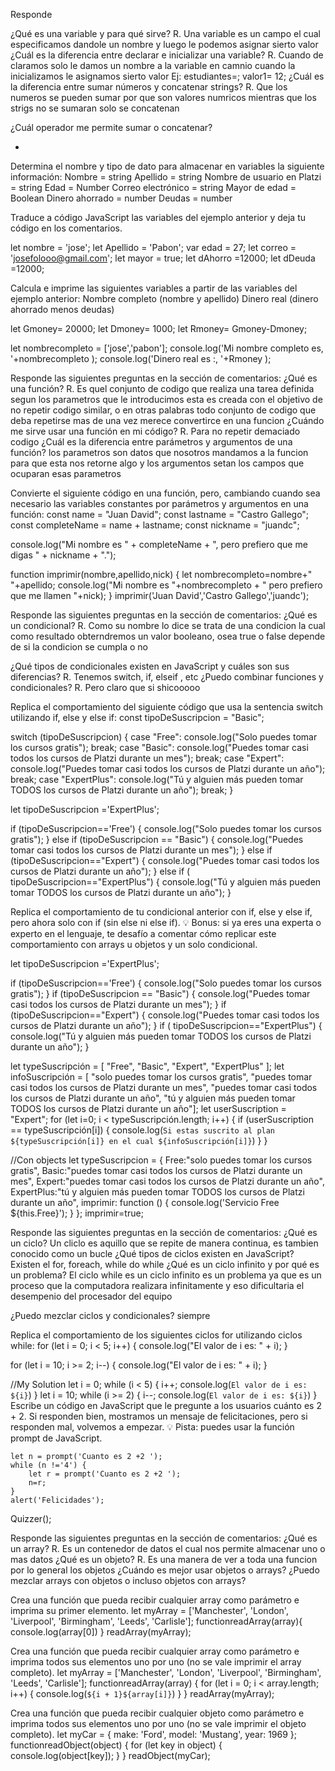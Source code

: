 Responde 

¿Qué es una variable y para qué sirve?
R. Una variable es un campo el cual especificamos dandole un nombre  y luego le podemos asignar sierto valor 
¿Cuál es la diferencia entre declarar e inicializar una variable?
R. Cuando de claramos solo le damos un nombre a la variable en camnio cuando la inicializamos le asignamos sierto valor 
Ej: estudiantes=; valor1= 12;
¿Cuál es la diferencia entre sumar números y concatenar strings?
R. Que los numeros se pueden sumar por que son valores numricos mientras que los strigs no se sumaran solo se concatenan

¿Cuál operador me permite sumar o concatenar?

+

Determina el nombre y tipo de dato para almacenar en variables la siguiente información:
Nombre = string 
Apellido = string
Nombre de usuario en Platzi = string
Edad = Number 
Correo electrónico = string
Mayor de edad =  Boolean
Dinero ahorrado = number 
Deudas = number 

Traduce a código JavaScript las variables del ejemplo anterior y deja tu código en los comentarios.

let nombre = 'jose';
let Apellido = 'Pabon';
var edad = 27;
let correo = 'josefolooo@gmail.com';
let mayor = true;
let dAhorro =12000;
let dDeuda =12000;

Calcula e imprime las siguientes variables a partir de las variables del ejemplo anterior:
Nombre completo (nombre y apellido)
Dinero real (dinero ahorrado menos deudas)


let Gmoney= 20000; 
let Dmoney= 1000;
let Rmoney= Gmoney-Dmoney;

let nombrecompleto = ['jose','pabon'];
console.log('Mi nombre completo es, '+nombrecompleto );
console.log('Dinero real es :, '+Rmoney );

Responde las siguientes preguntas en la sección de comentarios:
¿Qué es una función?
R. Es quel conjunto de codigo que realiza una tarea definida segun los parametros que le introducimos 
esta es creada con el objetivo de no repetir codigo similar, o en otras palabras todo 
conjunto de codigo que deba repetirse mas de una vez merece convertirce en una funcion
¿Cuándo me sirve usar una función en mi código?
R. Para no repetir demaciado codigo 
¿Cuál es la diferencia entre parámetros y argumentos de una función?
los parametros son datos que nosotros mandamos a la funcion para que esta nos retorne algo 
y los argumentos setan los campos que ocuparan esas parametros 

Convierte el siguiente código en una función, pero, cambiando cuando sea necesario las variables constantes por parámetros y argumentos en una función:
const name = "Juan David";
const lastname = "Castro Gallego";
const completeName = name + lastname;
const nickname = "juandc";

console.log("Mi nombre es " + completeName + ", pero prefiero que me digas " + nickname + ".");

function imprimir(nombre,apellido,nick) {
    let nombrecompleto=nombre+" "+apellido;
    console.log("Mi nombre es "+nombrecompleto + " pero prefiero que me llamen "+nick);
}
imprimir('Juan David','Castro Gallego','juandc');

Responde las siguientes preguntas en la sección de comentarios:
¿Qué es un condicional?
R. Como su nombre lo dice se trata de una condicion la cual como resultado obterndremos un valor booleano, osea true o false
depende de si la condicion se cumpla o no 

¿Qué tipos de condicionales existen en JavaScript y cuáles son sus diferencias?
R. Tenemos switch, if, elseif , etc 
¿Puedo combinar funciones y condicionales?
R. Pero claro que si shicooooo

Replica el comportamiento del siguiente código que usa la sentencia switch utilizando if, else y else if:
const tipoDeSuscripcion = "Basic";

switch (tipoDeSuscripcion) {
   case "Free":
       console.log("Solo puedes tomar los cursos gratis");
       break;
   case "Basic":
       console.log("Puedes tomar casi todos los cursos de Platzi durante un mes");
       break;
   case "Expert":
       console.log("Puedes tomar casi todos los cursos de Platzi durante un año");
       break;
   case "ExpertPlus":
       console.log("Tú y alguien más pueden tomar TODOS los cursos de Platzi durante un año");
       break;
}

let tipoDeSuscripcion ='ExpertPlus';

if (tipoDeSuscripcion=='Free') 
{
    console.log("Solo puedes tomar los cursos gratis");
}
else if (tipoDeSuscripcion == "Basic")
{ 
        console.log("Puedes tomar casi todos los cursos de Platzi durante un mes");
}
else if (tipoDeSuscripcion=="Expert")
{
        console.log("Puedes tomar casi todos los cursos de Platzi durante un año");
}
else if ( tipoDeSuscripcion=="ExpertPlus")
{
        console.log("Tú y alguien más pueden tomar TODOS los cursos de Platzi durante un año");
}

Replica el comportamiento de tu condicional anterior con if, else y else if, pero ahora solo con if (sin else ni else if).
💡 Bonus: si ya eres una experta o experto en el lenguaje, te desafío a comentar cómo replicar este comportamiento con arrays u objetos y un solo condicional.

let tipoDeSuscripcion ='ExpertPlus';

if (tipoDeSuscripcion=='Free') 
{
    console.log("Solo puedes tomar los cursos gratis");
}
 if (tipoDeSuscripcion == "Basic")
{ 
        console.log("Puedes tomar casi todos los cursos de Platzi durante un mes");
}
 if (tipoDeSuscripcion=="Expert")
{
        console.log("Puedes tomar casi todos los cursos de Platzi durante un año");
}
 if ( tipoDeSuscripcion=="ExpertPlus")
{
        console.log("Tú y alguien más pueden tomar TODOS los cursos de Platzi durante un año");
}

let typeSuscripción = [
    "Free",
    "Basic", 
    "Expert", 
    "ExpertPlus"
    ];
    let infoSuscripción = [
    "solo puedes tomar los cursos gratis", 
    "puedes tomar casi todos los cursos de Platzi durante un mes", 
    "puedes tomar casi todos los cursos de Platzi durante un año", 
    "tú y alguien más pueden tomar TODOS los cursos de Platzi durante un año"];
    let userSuscription = "Expert";
    for (let i=0; i < typeSuscripción.length; i++) {
      if (userSuscription == typeSuscripción[i]) {
          console.log(`Si estas suscrito al plan ${typeSuscripción[i]} en el cual ${infoSuscripción[i]}`)
      }
    }


//Con objects
let typeSuscripcion = {
       Free:"solo puedes tomar los cursos gratis",
       Basic:"puedes tomar casi todos los cursos de Platzi durante un mes",
       Expert:"puedes tomar casi todos los cursos de Platzi durante un año",
       ExpertPlus:"tú y alguien más pueden tomar TODOS los cursos de Platzi durante un año",
       imprimir: function () {
        console.log('Servicio Free ${this.Free}');
       }
};
imprimir=true;


Responde las siguientes preguntas en la sección de comentarios:
¿Qué es un ciclo?
Un cliclo es aquillo que se repite de manera continua, es tambien conocido como un bucle 
¿Qué tipos de ciclos existen en JavaScript?
Existen el for, foreach, while do while 
¿Qué es un ciclo infinito y por qué es un problema?
El ciclo while es un ciclo infinito es un problema ya que es un proceso que la computadora realizara infinitamente y eso dificultaria el desempenio del procesador del equipo

¿Puedo mezclar ciclos y condicionales?
siempre 

Replica el comportamiento de los siguientes ciclos for utilizando ciclos while:
for (let i = 0; i < 5; i++) {
    console.log("El valor de i es: " + i);
}

for (let i = 10; i >= 2; i--) {
    console.log("El valor de i es: " + i);
}

//My Solution
let i = 0;
while (i < 5) {
  i++;
  console.log(`El valor de i es: ${i}`)
}
let i = 10;
while (i >= 2) {
  i--;
  console.log(`El valor de i es: ${i}`)
}
Escribe un código en JavaScript que le pregunte a los usuarios cuánto es 2 + 2. Si responden bien, mostramos un mensaje de felicitaciones, pero si responden mal, volvemos a empezar.
💡 Pista: puedes usar la función prompt de JavaScript.



    let n = prompt('Cuanto es 2 +2 ');
    while (n !='4') {
        let r = prompt('Cuanto es 2 +2 ');
        n=r;    
    }
    alert('Felicidades');


Quizzer();

Responde las siguientes preguntas en la sección de comentarios:
¿Qué es un array?
R. Es un contenedor de datos el cual nos permite almacenar uno o mas datos 
¿Qué es un objeto?
R. Es una manera de ver a toda una funcion por lo general los objetos 
¿Cuándo es mejor usar objetos o arrays?
¿Puedo mezclar arrays con objetos o incluso objetos con arrays?


Crea una función que pueda recibir cualquier array como parámetro e imprima su primer elemento.
let myArray = ['Manchester', 'London', 'Liverpool', 'Birmingham', 'Leeds', 'Carlisle'];
functionreadArray(array){
	console.log(array[0])
}
readArray(myArray);


Crea una función que pueda recibir cualquier array como parámetro e imprima todos sus elementos uno por uno (no se vale imprimir el array completo).
let myArray = ['Manchester', 'London', 'Liverpool', 'Birmingham', 'Leeds', 'Carlisle'];
functionreadArray(array) {
  for (let i = 0; i < array.length; i++) {
    console.log(`${i + 1}${array[i]}`)
  }
}
readArray(myArray);

Crea una función que pueda recibir cualquier objeto como parámetro e imprima todos sus elementos uno por uno (no se vale imprimir el objeto completo).
let myCar = {
  make: 'Ford',
  model: 'Mustang',
  year: 1969
};
functionreadObject(object) {
  for (let key in object) {
    console.log(object[key]);
 	}
 }
readObject(myCar);


